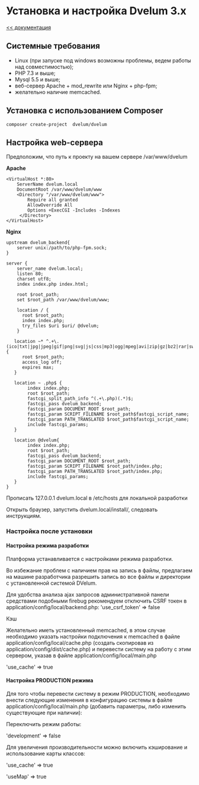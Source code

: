 Установка и настройка Dvelum 3.x
===
[<< документация](readme.md)

## Системные требования


* Linux (при запуске под windows возможны проблемы, ведем работы над совместимостью);
* PHP 7.3  и выше;
* Mysql 5.5  и выше;
* веб-сервер Apache + mod_rewrite или Nginx + php-fpm;
* желательно наличие memcached.

## Установка c использованием  Composer
```
composer create-project  dvelum/dvelum
```

## Настройка  web-сервера

Предположим, что путь к проекту на вашем сервере /var/www/dvelum

**Apache**

```
<VirtualHost *:80>
    ServerName dvelum.local
    DocumentRoot /var/www/dvelum/www
    <Directory "/var/www/dvelum/www">
        Require all granted
        AllowOverride All
        Options +ExecCGI -Includes -Indexes
     </Directory>
</VirtualHost>
```
**Nginx**

```
upstream dvelum_backend{ 	    
    server unix:/path/to/php-fpm.sock; 	
}  	

server {
    server_name dvelum.local; 		
    listen 80; 	
    charset utf8; 		
    index index.php index.html;

    root $root_path;
    set $root_path /var/www/dvelum/www;
			 		
    location / { 		    
      root $root_path; 		    
      index index.php; 		   
      try_files $uri $uri/ @dvelum; 		
    } 		 		

   location ~* ^.+\.(ico|txt|jpg|jpeg|gif|png|svg|js|css|mp3|ogg|mpeg|avi|zip|gz|bz2|rar|swf)$ {
      root $root_path; 			
      access_log off; 			
      expires max; 		
   } 	

   location ~ .php$ { 		    
        index index.php;
        root $root_path;
        fastcgi_split_path_info ^(.+\.php)(.*)$;
        fastcgi_pass dvelum_backend;
        fastcgi_param DOCUMENT_ROOT $root_path;
        fastcgi_param SCRIPT_FILENAME $root_path$fastcgi_script_name;
        fastcgi_param PATH_TRANSLATED $root_path$fastcgi_script_name;
        include fastcgi_params;
   } 		

   location @dvelum{ 		    
        index index.php; 		    
        root $root_path;		    
        fastcgi_pass dvelum_backend;
        fastcgi_param DOCUMENT_ROOT $root_path;
        fastcgi_param SCRIPT_FILENAME $root_path/index.php;
        fastcgi_param PATH_TRANSLATED $root_path/index.php;
        include fastcgi_params;
   } 	
}
```
Прописать 127.0.0.1 dvelum.local в /etc/hosts для локальной разработки

Открыть браузер, запустить dvelum.local/install/, следовать инструкциям.

### Настройка после установки

#### Настройка режима разработки

Платформа устанавливается с настройками режима разработки.

Во избежание проблем с наличием прав на запись в файлы, предлагаем на машине разработчика разрешить запись во все файлы и директории с установленной системой DVelum.

Для удобства анализа ajax запросов административной панели средствами подобными firebug рекомендуем отключить  CSRF токен
в application/config/local/backend.php:
'use_csrf_token' => false

Кэш

Желательно иметь установленный memcached, в этом случае необходимо указать настройки подключения к memcached в файле application/config/local/cache.php (создать скопировав из application/config/dist/cache.php) и перевести систему на работу с этим сервером, указав в файле application/config/local/main.php

 'use_cache' => true

#### Настройка PRODUCTION режима

Для того чтобы перевести систему в режим PRODUCTION, необходимо внести следующие изменения в конфигурацию системы в файле application/config/local/main.php (добавить параметры, либо изменить существующие при наличии):

Переключить режим работы:

'development' => false

Для увеличения производительности можно включить кэширование и использование карты классов:

'use_cache' => true

'useMap' => true